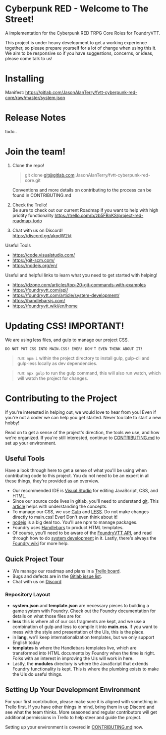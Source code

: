 # Cyberpunk RED - Welcome to The Street!

A implementation for the Cyberpunk RED TRPG Core Roles for FoundryVTT.

This project is under heavy development to get a working experience together, so please prepare yourself for a lot of change when using this it. We aim to be responsive so if you have suggestions, concerns, or ideas, please come talk to us!

# Installing

Manifest: https://gitlab.com/JasonAlanTerry/fvtt-cyberpunk-red-core/raw/master/system.json

# Release Notes

todo..

# Join the team!

1.  Clone the repo!

    > git clone git@gitlab.com:JasonAlanTerry/fvtt-cyberpunk-red-core.git

    Conventions and more details on contributing to the process can be found in CONTRIBUTING.md

2.  Check the Trello!<br>
    Be sure to check out our current Roadmap if you want to help with high priotity functionality https://trello.com/b/zb5FBnKS/project-red-roadmap-todo

3.  Chat with us on Discord!<br>
    https://discord.gg/akpdW2kt


Useful Tools

- https://code.visualstudio.com/
- https://git-scm.com/
- https://nodejs.org/en/

Useful and helpful links to learn what you need to get started with helping!

- https://dzone.com/articles/top-20-git-commands-with-examples
- https://foundryvtt.com/api/
- https://foundryvtt.com/article/system-development/
- https://handlebarsjs.com/
- https://foundryvtt.wiki/en/home

# Updating CSS! IMPORTANT!

We are using less files, and gulp to manage our project CSS.

`DO NOT PUT CSS INTO MAIN.CSS! EVER! DON'T EVEN THINK ABOUT IT!`

> run: `npm i` within the project directory to install gulp, gulp-cli and gulp-less locally as dev dependencies.

> run: `npx gulp` to run the gulp command, this will also run watch, which will watch the project for changes.

# Contributing to the Project

If you're interested in helping out, we would love to hear from you! Even if you're not a coder
we can help you get started. Never too late to start a new hobby!

Read on to get a sense of the project's direction, the tools we use, and how we're organized. If you're still interested, continue to [CONTRIBUTING.md](https://gitlab.com/JasonAlanTerry/fvtt-cyberpunk-red-core/-/blob/dev/CONTRIBUTING.md) to set up your environment.

## Useful Tools

Have a look through here to get a sense of what you'll be using when contributing code to this project. You do not need to be an expert in all these things, they're provided as an overview.

- Our recommended IDE is [Visual Studio](https://code.visualstudio.com/) for editing JavaScript, CSS, and HTML.
- Since our source code lives in gitlab, you'll need to understand [git](https://git-scm.com/). This [article](https://dzone.com/articles/top-20-git-commands-with-examples) helps with understanding the concepts.
- To manage our CSS, we use [Gulp](https://gulpjs.com/) and [LESS](http://lesscss.org/). Do not make changes directly to main.css! Ever! Don't even think about it!
- [nodejs](https://nodejs.org/en/) is a big deal too. You'll use npm to manage packages.
- Foundry uses [Handlebars](https://handlebarsjs.com/) to product HTML templates.
- Of course, you'll need to be aware of the [FoundryVTT API](https://foundryvtt.com/api/), and read through how to do [system development](https://foundryvtt.com/article/system-development/) in it. Lastly, there's always the [Foundry wiki](https://foundryvtt.wiki/en/home) for more help.

## Quick Project Tour

- We manage our roadmap and plans in a [Trello board](https://trello.com/b/zb5FBnKS/project-red-roadmap-todo).
- Bugs and defects are in the [Gitlab issue list](https://gitlab.com/JasonAlanTerry/fvtt-cyberpunk-red-core/-/issues).
- Chat with us on [Discord](https://discord.gg/gASBkXWm)

### Repository Layout

- **system.json** and **template.json** are necessary pieces to building a game system with Foundry. Check out the Foundry documentation for details on what those files are for.
- **less** this is where all of our css fragments are kept, and we use a combination of gulp and less to compile it into **main.css**. If you want to mess with the style and presentation of the UIs, this is the place.
- in **lang**, we'll keep internationalization templates, but we only support English today
- **templates** is where the Handlebars templates live, which are transformed into HTML documents by Foundry when the time is right. Folks with an interest in improving the UIs will work in here.
- Lastly, the **modules** directory is where the JavaScript that extends Foundry functionality is kept. This is where the plumbing exists to make the UIs do useful things.

## Setting Up Your Development Environment

For your first contribution, please make sure it is aligned with something in Trello first. If you have other things in mind, bring them in up Discord and see what the team thinks. More seasoned and regular contributors will get additional permissions in Trello to help steer and guide the project.

Setting up your environment is covered in [CONTRIBUTING.md](https://gitlab.com/JasonAlanTerry/fvtt-cyberpunk-red-core/-/blob/dev/CONTRIBUTING.md) now.
